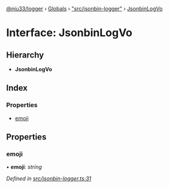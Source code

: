[@nju33/logger](../README.md) › [Globals](../globals.md) › ["src/jsonbin-logger"](../modules/_src_jsonbin_logger_.md) › [JsonbinLogVo](_src_jsonbin_logger_.jsonbinlogvo.md)

# Interface: JsonbinLogVo

## Hierarchy

* **JsonbinLogVo**

## Index

### Properties

* [emoji](_src_jsonbin_logger_.jsonbinlogvo.md#emoji)

## Properties

###  emoji

• **emoji**: *string*

*Defined in [src/jsonbin-logger.ts:31](https://github.com/nju33/logger/blob/2f39b9a/src/jsonbin-logger.ts#L31)*
